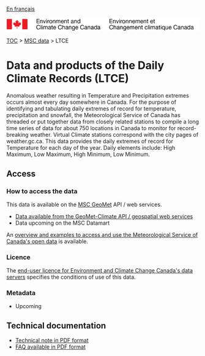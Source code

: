 [En français](readme_climateltce_fr.md)

![ECCC logo](../../img_eccc-logo.png)

[TOC](../../readme_en.md) > [MSC data](../readme_en.md) > LTCE

# Data and products of the Daily Climate Records (LTCE)

Anomalous weather resulting in Temperature and Precipitation extremes occurs almost every day somewhere in Canada. For the purpose of identifying and tabulating daily extremes of record for temperature, precipitation and snowfall, the Meteorological Service of Canada has threaded or put together data from closely related stations to compile a long time series of data for about 750 locations in Canada to monitor for record-breaking weather. Virtual Climate stations correspond with the city pages of weather.gc.ca. This data provides the daily extremes of record for Temperature for each day of the year. Daily elements include: High Maximum, Low Maximum, High Minimum, Low Minimum.

## Access

### How to access the data

This data is available on the [MSC GeoMet](../../msc-geomet/readme_en.md) API / web services.

* [Data available from the GeoMet-Climate API / geospatial web services](https://api.weather.gc.ca/collections/ltce-temperature)
* Data upcoming on the MSC Datamart

An [overview and examples to access and use the Meteorological Service of Canada's open data](../../usage/readme_en.md) is available.

### Licence

The [end-user licence for Environment and Climate Change Canada's data servers](../../licence/readme_en.md) specifies the conditions of use of this data.

### Metadata

* Upcoming

## Technical documentation

* [Technical note in PDF format](https://collaboration.cmc.ec.gc.ca/cmc/cmos/public_doc/msc-data/climate_ltce/LTCE_Technical_Documentation_EN.pdf)
* [FAQ available in PDF format](https://collaboration.cmc.ec.gc.ca/cmc/cmos/public_doc/msc-data/climate_ltce/FAQ_LTCE_Jan_2021_EN.pdf)